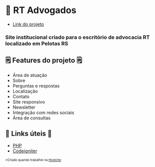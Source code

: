 # 📝 RT Advogados
- <a href="https://www.advogadosempelotas.com.br/" target="_blank">Link do projeto</a>


### Site institucional criado para o escritório de advocacia RT localizado em Pelotas RS


## 🗒️ Features do projeto 🗒️

- Área de atuação
- Sobre
- Perguntas e respostas
- Localização
- Contato
- Site responsivo
- Newsletter
- Integração com redes sociais
- Área de consultas

## 💎 Links úteis 💎
- [PHP](https://www.php.net/)
- [Codeigniter](https://www.codeigniter.com/)


<small style="font-size: 10px">*Criado quando trabalhei na <a href="https://www.hostche.com.br/" target="_blank">Hostche</a></small>
